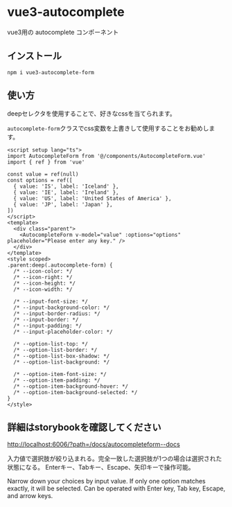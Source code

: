 # vue3-autocomplete

vue3用の autocomplete コンポーネント

## インストール

`npm i vue3-autocomplete-form`

## 使い方

deepセレクタを使用することで、好きなcssを当てられます。

`autocomplete-form`クラスでcss変数を上書きして使用することをお勧めします。

```vue
<script setup lang="ts">
import AutocompleteForm from '@/components/AutocompleteForm.vue'
import { ref } from 'vue'

const value = ref(null)
const options = ref([
  { value: 'IS', label: 'Iceland' },
  { value: 'IE', label: 'Ireland' },
  { value: 'US', label: 'United States of America' },
  { value: 'JP', label: 'Japan' },
])
</script>
<template>
  <div class="parent">
    <AutocompleteForm v-model="value" :options="options" placeholder="Please enter any key." />
  </div>
</template>
<style scoped>
.parent:deep(.autocomplete-form) {
  /* --icon-color: */
  /* --icon-right: */
  /* --icon-height: */
  /* --icon-width: */

  /* --input-font-size: */
  /* --input-background-color: */
  /* --input-border-radius: */
  /* --input-border: */
  /* --input-padding: */
  /* --input-placeholder-color: */

  /* --option-list-top: */
  /* --option-list-border: */
  /* --option-list-box-shadow: */
  /* --option-list-background: */

  /* --option-item-font-size: */
  /* --option-item-padding: */
  /* --option-item-background-hover: */
  /* --option-item-background-selected: */
}
</style>
```

## 詳細はstorybookを確認してください

<http://localhost:6006/?path=/docs/autocompleteform--docs>

入力値で選択肢が絞り込まれる。完全一致した選択肢が1つの場合は選択された状態になる。
Enterキー、Tabキー、Escape、矢印キーで操作可能。

Narrow down your choices by input value. If only one option matches exactly, it will be selected.
Can be operated with Enter key, Tab key, Escape, and arrow keys.
